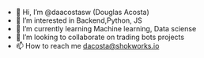 - 👋 Hi, I’m @daacostasw (Douglas Acosta)
- 👀 I’m interested in Backend,Python, JS
- 🌱 I’m currently learning Machine learning, Data sciense
- 💞️ I’m looking to collaborate on trading bots projects
- 📫 How to reach me dacosta@shokworks.io

<!---
daacostasw/daacostasw is a ✨ special ✨ repository because its `README.md` (this file) appears on your GitHub profile.
You can click the Preview link to take a look at your changes.
--->
